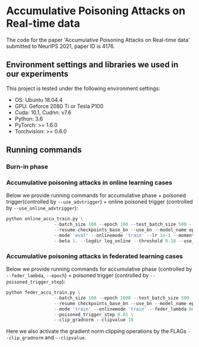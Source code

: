 # Accumulative Poisoning Attacks on Real-time data

The code for the paper 'Accumulative Poisoning Attacks on Real-time data' submitted to NeurIPS 2021, paper ID is 4176.

## Environment settings and libraries we used in our experiments

This project is tested under the following environment settings:
- OS: Ubuntu 18.04.4
- GPU: Geforce 2080 Ti or Tesla P100
- Cuda: 10.1, Cudnn: v7.6
- Python: 3.6
- PyTorch: >= 1.6.0
- Torchvision: >= 0.6.0

## Running commands

### Burn-in phase

### Accumulative poisoning attacks in online learning cases
Below we provide running commands for accumulative phase + poisoned trigger(controlled by `--use_advtrigger`) + online poisoned trigger (controlled by `--use_online_advtrigger`):
```python
python online_accu_train.py \
                  --batch_size 100 --epoch 100 --test_batch_size 500 --log_name log_test_online.txt\
                  --resume checkpoints_base_bn --use_bn --model_name epoch40.pth \
                  --mode 'eval' --onlinemode 'train' --lr 1e-1 --momentum 0.9 \
                  --beta 1. --logdir log_online --threshold 0.18 --use_advtrigger
```
### Accumulative poisoning attacks in federated learning cases
Below we provide running commands for accumulative phase (controlled by `--feder_lambda`, `--epoch`) + poisoned trigger (controlled by `--poisoned_trigger_step`):
```python
python feder_accu_train.py \
                  --batch_size 100 --epoch 1000 --test_batch_size 500 --log_name log_test_feder.txt\
                  --resume checkpoints_base_bn --use_bn --model_name epoch40.pth \
                  --mode 'train' --onlinemode 'train' --feder_lambda 8e-2 --lr 1e-1 --momentum 0.9 \
                  --poisoned_trigger_step 0.01 \
                  --clip_gradnorm --clipvalue 10
```
Here we also activate the gradient norm clipping operations by the FLAGs `--clip_gradnorm` and `--clipvalue`.
